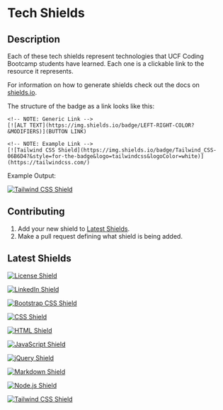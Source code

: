 # Tech Shields

## Description

Each of these tech shields represent technologies that UCF Coding Bootcamp students have learned. Each one is a clickable link to the resource it represents.

For information on how to generate shields check out the docs on [shields.io](https://shields.io/). 

The structure of the badge as a link looks like this:

```
<!-- NOTE: Generic Link -->
[![ALT TEXT](https://img.shields.io/badge/LEFT-RIGHT-COLOR?&MODIFIERS)](BUTTON LINK)

<!-- NOTE: Example Link -->
[![Tailwind CSS Shield](https://img.shields.io/badge/Tailwind_CSS-06B6D4?&style=for-the-badge&logo=tailwindcss&logoColor=white)](https://tailwindcss.com/)
```

Example Output:

[![Tailwind CSS Shield](https://img.shields.io/badge/Tailwind_CSS-06B6D4?&style=for-the-badge&logo=tailwindcss&logoColor=white)](https://tailwindcss.com/)

## Contributing

1. Add your new shield to [Latest Shields](#latest-shields).
2. Make a pull request defining what shield is being added.

## Latest Shields

[![License Shield](https://img.shields.io/badge/License-MIT-success?style=for-the-badge)](./LICENSE)

[![LinkedIn Shield](https://img.shields.io/badge/LinkedIn-555555?style=for-the-badge&logo=linkedin)](https://www.linkedin.com/in/mateo-wallace-57931b254/)

[![Bootstrap CSS Shield](https://img.shields.io/badge/Bootstrap_CSS-7952B3?&style=for-the-badge&logo=bootstrap&logoColor=white)](https://getbootstrap.com/)

[![CSS Shield](https://img.shields.io/badge/CSS-1572B6?&style=for-the-badge&logo=css3&logoColor=white)](https://developer.mozilla.org/en-US/docs/Web/CSS)
 
[![HTML Shield](https://img.shields.io/badge/HTML5-E34F26?&style=for-the-badge&logo=html5&logoColor=white)](https://developer.mozilla.org/en-US/docs/Glossary/HTML5)

[![JavaScript Shield](https://img.shields.io/badge/JavaScript-F7DF1E?&style=for-the-badge&logo=javascript&logoColor=272727)](https://developer.mozilla.org/en-US/docs/Web/JavaScript)

[![jQuery Shield](https://img.shields.io/badge/jQuery-0769AD?&style=for-the-badge&logo=jquery&logoColor=white)](https://jquery.com/)

[![Markdown Shield](https://img.shields.io/badge/Markdown-000000?&style=for-the-badge&logo=markdown)](https://www.markdownguide.org/)

[![Node.js Shield](https://img.shields.io/badge/Node.js-339933?&style=for-the-badge&logo=node.js&logoColor=white)](https://nodejs.org/en/)

[![Tailwind CSS Shield](https://img.shields.io/badge/Tailwind_CSS-06B6D4?&style=for-the-badge&logo=tailwindcss&logoColor=white)](https://tailwindcss.com/)
